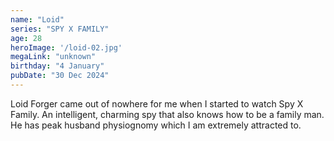 ```yaml
---
name: "Loid"
series: "SPY X FAMILY"
age: 28
heroImage: '/loid-02.jpg'
megaLink: "unknown"
birthday: "4 January"
pubDate: "30 Dec 2024"
---
```

Loid Forger came out of nowhere for me when I started to watch Spy X Family. An intelligent, charming spy that also knows how to be a family man. He has peak husband physiognomy which I am extremely attracted to.